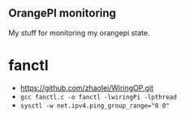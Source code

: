 OrangePI monitoring
-------------------

My stuff for monitoring my orangepi state.


fanctl
======

* https://github.com/zhaolei/WiringOP.git
* `gcc fanctl.c -o fanctl -lwiringPi -lpthread`
* `sysctl -w net.ipv4.ping_group_range="0 0"`

